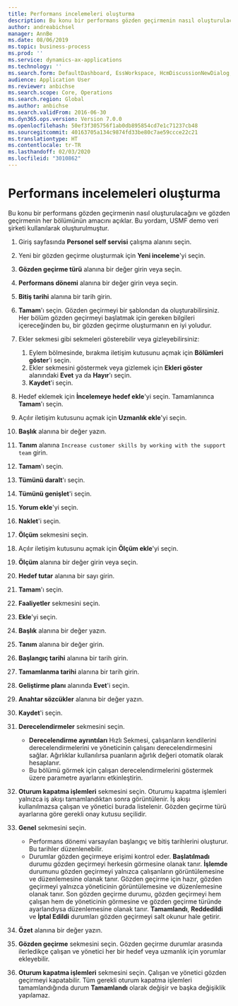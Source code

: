 ```yaml
---
title: Performans incelemeleri oluşturma
description: Bu konu bir performans gözden geçirmenin nasıl oluşturulacağını ve gözden geçirmenin her bölümünün amacını açıklar.
author: andreabichsel
manager: AnnBe
ms.date: 08/06/2019
ms.topic: business-process
ms.prod: ''
ms.service: dynamics-ax-applications
ms.technology: ''
ms.search.form: DefaultDashboard, EssWorkspace, HcmDiscussionNewDialog, HcmDiscussion, HcmDiscussionChangeSettings, HcmDiscussionAddGoalDialog, HcmTopicCreate, HcmMeasurementDetailDialog, HcmPerfJournalAdd
audience: Application User
ms.reviewer: anbichse
ms.search.scope: Core, Operations
ms.search.region: Global
ms.author: anbichse
ms.search.validFrom: 2016-06-30
ms.dyn365.ops.version: Version 7.0.0
ms.openlocfilehash: 50ef3f305756f1ab0db895854cd7e1c71237cb48
ms.sourcegitcommit: 40163705a134c9874fd33be80c7ae59ccce22c21
ms.translationtype: HT
ms.contentlocale: tr-TR
ms.lasthandoff: 02/03/2020
ms.locfileid: "3010862"
---
```

# <a name="create-performance-reviews"></a>Performans incelemeleri oluşturma



Bu konu bir performans gözden geçirmenin nasıl oluşturulacağını ve gözden geçirmenin her bölümünün amacını açıklar. Bu yordam, USMF demo veri şirketi kullanılarak oluşturulmuştur.

1. Giriş sayfasında **Personel self servisi** çalışma alanını seçin.
2. Yeni bir gözden geçirme oluşturmak için **Yeni inceleme**'yi seçin.
3. **Gözden geçirme türü** alanına bir değer girin veya seçin.
4. **Performans dönemi** alanına bir değer girin veya seçin.
5. **Bitiş tarihi** alanına bir tarih girin.
6. **Tamam**'ı seçin. Gözden geçirmeyi bir şablondan da oluşturabilirsiniz. Her bölüm gözden geçirmeyi başlatmak için gereken bilgileri içereceğinden bu, bir gözden geçirme oluşturmanın en iyi yoludur.  
7. Ekler sekmesi gibi sekmeleri gösterebilir veya gizleyebilirsiniz:

    1. Eylem bölmesinde, bırakma iletişim kutusunu açmak için **Bölümleri göster**'i seçin.
    1. Ekler sekmesini göstermek veya gizlemek için **Ekleri göster** alanındaki **Evet** ya da **Hayır**'ı seçin.
    1. **Kaydet**'i seçin.

8. Hedef eklemek için **İncelemeye hedef ekle**'yi seçin. Tamamlanınca **Tamam**'ı seçin.
9. Açılır iletişim kutusunu açmak için **Uzmanlık ekle**'yi seçin.
10. **Başlık** alanına bir değer yazın.
11. **Tanım** alanına `Increase customer skills by working with the support team` girin.
12. **Tamam**'ı seçin.
13. **Tümünü daralt**'ı seçin.
14. **Tümünü genişlet**'i seçin.
15. **Yorum ekle**'yi seçin.
16. **Naklet**'i seçin.
17. **Ölçüm** sekmesini seçin.
18. Açılır iletişim kutusunu açmak için **Ölçüm ekle**'yi seçin.
19. **Ölçüm** alanına bir değer girin veya seçin.
26. **Hedef tutar** alanına bir sayı girin.
20. **Tamam**'ı seçin.
21. **Faaliyetler** sekmesini seçin.
22. **Ekle**'yi seçin.
23. **Başlık** alanına bir değer yazın.
24. **Tanım** alanına bir değer girin.
25. **Başlangıç tarihi** alanına bir tarih girin.
26. **Tamamlanma tarihi** alanına bir tarih girin.
27. **Geliştirme planı** alanında **Evet**'i seçin.
28. **Anahtar sözcükler** alanına bir değer yazın.
29. **Kaydet**'i seçin.
30. **Derecelendirmeler** sekmesini seçin.  

    - **Derecelendirme ayrıntıları** Hızlı Sekmesi, çalışanların kendilerini derecelendirmelerini ve yöneticinin çalışanı derecelendirmesini sağlar. Ağırlıklar kullanılırsa puanların ağırlık değeri otomatik olarak hesaplanır.  
    - Bu bölümü görmek için çalışan derecelendirmelerini göstermek üzere parametre ayarlarını etkinleştirin.  

31. **Oturum kapatma işlemleri** sekmesini seçin. Oturumu kapatma işlemleri yalnızca iş akışı tamamlandıktan sonra görüntülenir. İş akışı kullanılmazsa çalışan ve yönetici burada listelenir. Gözden geçirme türü ayarlarına göre gerekli onay kutusu seçilidir.  
32. **Genel** sekmesini seçin.

    - Performans dönemi varsayılan başlangıç ve bitiş tarihlerini oluşturur. Bu tarihler düzenlenebilir.  
    - Durumlar gözden geçirmeye erişimi kontrol eder. **Başlatılmadı** durumu gözden geçirmeyi herkesin görmesine olanak tanır. **İşlemde** durumunu gözden geçirmeyi yalnızca çalışanların görüntülemesine ve düzenlemesine olanak tanır. Gözden geçirme için hazır, gözden geçirmeyi yalnızca yöneticinin görüntülemesine ve düzenlemesine olanak tanır. Son gözden geçirme durumu, gözden geçirmeyi hem çalışan hem de yöneticinin görmesine ve gözden geçirme türünde ayarlandıysa düzenlemesine olanak tanır. **Tamamlandı**, **Reddedildi** ve **İptal Edildi** durumları gözden geçirmeyi salt okunur hale getirir.  

33. **Özet** alanına bir değer yazın.
34. **Gözden geçirme** sekmesini seçin. Gözden geçirme durumlar arasında ilerledikçe çalışan ve yönetici her bir hedef veya uzmanlık için yorumlar ekleyebilir.  
35. **Oturum kapatma işlemleri** sekmesini seçin. Çalışan ve yönetici gözden geçirmeyi kapatabilir. Tüm gerekli oturum kapatma işlemleri tamamlandığında durum **Tamamlandı** olarak değişir ve başka değişiklik yapılamaz.  

